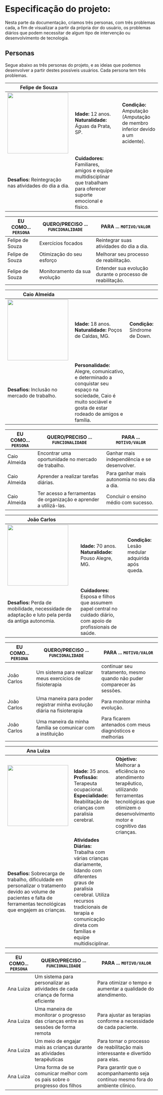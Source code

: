 # Especificação do projeto:

Nesta parte da documentação, criamos três personas, com três problemas cada, a fim de visualizar a partir da própria dor do usuário, os problemas diários que podem necessitar de algum tipo de intervenção ou desenvolvimento de tecnologia.

## Personas
Segue abaixo as três personas do projeto, e as ideias que podemos desenvolver a partir destes possíveis usuários. Cada persona tem três problemas.


|**Felipe de Souza**|           |                             | 
|-------------------|-----------|-----------------------------|
<img src="https://github.com/ICEI-PUC-Minas-PPC-CC/ppc-cc-2024-2-ment2-noite1-adefip_2/tree/main/src/felipe.png" width="200" height="200"/>|**Idade:** 12 anos. **Naturalidade:** Águas da Prata, SP. | **Condição:** Amputação (Amputação de membro inferior devido a um acidente).       |**Objetivos:** Recuperar a autoestima e parte da mobilidade, a fim de se adaptar a sua nova realidade
|**Desafios:** Reintegração nas atividades do dia a dia.  |**Cuidadores:** Familiares, amigos e equipe multidisciplinar que trabalham para oferecer suporte emocional e físico.  |


|EU COMO... `PERSONA`| QUERO/PRECISO ... `FUNCIONALIDADE` |PARA ... `MOTIVO/VALOR`                 |
|--------------------|------------------------------------|----------------------------------------|
|Felipe de Souza | Exercícios focados | Reintegrar suas atividades do dia a dia. |
|Felipe de Souza | Otimização do seu esforço | Melhorar seu processo de reabilitação. |
|Felipe de Souza | Monitoramento da sua evolução | Entender sua evolução durante o processo de reabilitação. |


|**Caio Almeida**|           |                             | 
|-------------------|-----------|-----------------------------|
<img src="https://github.com/ICEI-PUC-Minas-PPC-CC/ppc-cc-2024-2-ment2-noite1-adefip_2/tree/main/src/caio.png" width="200" height="200"/>|**Idade:** 18 anos. **Naturalidade:** Poços de Caldas, MG. | **Condição:** Síndrome de Down.  |**Objetivos:** Completar o ensino médio e conseguir um emprego que valorize suas habilidades.
|**Desafios:** Inclusão no mercado de trabalho.  |**Personalidade:** Alegre, comunicativo, e determinado a conquistar seu espaço na sociedade, Caio é muito sociável e gosta de estar rodeado de amigos e família. |


|EU COMO... `PERSONA`| QUERO/PRECISO ... `FUNCIONALIDADE` |PARA ... `MOTIVO/VALOR`                 |
|--------------------|------------------------------------|----------------------------------------|
|Caio Almeida | Encontrar uma oportunidade no mercado de trabalho. | Ganhar mais independência e se desenvolver. |
|Caio Almeida | Aprender a realizar tarefas diárias. | Para ganhar mais autonomia no seu dia a dia. |
|Caio Almeida | Ter acesso a ferramentas de organização e aprender a utilizá-las. | Concluir o ensino médio com sucesso. |


|**João Carlos**|           |                             | 
|-------------------|-----------|-----------------------------|
<img src="https://github.com/ICEI-PUC-Minas-PPC-CC/ppc-cc-2024-2-ment2-noite1-adefip_2/tree/main/src/joao.png" width="200" height="200"/>|**Idade:** 70 anos. **Naturalidade:** Pouso Alegre, MG. | **Condição:** Lesão medular adquirida após queda.  |**Objetivos:** Recuperar a maior independência possível e adaptar-se à nova realidade de vida com a lesão.
|**Desafios:** Perda de mobilidade, necessidade de adaptação e luto pela perda da antiga autonomia.  |**Cuidadores:** Esposa e filhos que assumem papel central no cuidado diário, com apoio de profissionais de saúde. |


|EU COMO... `PERSONA`| QUERO/PRECISO ... `FUNCIONALIDADE` |PARA ... `MOTIVO/VALOR`                 |
|--------------------|------------------------------------|----------------------------------------|
|João Carlos | Um sistema para realizar meus exercícios de fisioterapia | continuar seu tratamento, mesmo quando não puder comparecer às sessões. |
|João Carlos | Uma maneira para poder registrar minha evolução diária na fisioterapia  | Para monitorar minha evolução. |
|João Carlos | Uma maneira da minha família se comunicar com a instituição | Para ficarem antenados com meus diagnósticos e melhorias |

|**Ana Luiza**|           |                             | 
|-------------------|-----------|-----------------------------|
<img src="https://github.com/ICEI-PUC-Minas-PPC-CC/ppc-cc-2024-2-ment2-noite1-adefip_2/tree/main/src/ana_luiza.png" width="200" height="200"/>|**Idade:** 35 anos. **Profissão:** Terapeuta ocupacional. **Especialidade:** Reabilitação de crianças com paralisia cerebral. | **Objetivo:** Melhorar a eficiência no atendimento terapêutico, utilizando ferramentas tecnológicas que otimizem o desenvolvimento motor e cognitivo das crianças. |
|**Desafios:** Sobrecarga de trabalho, dificuldade em personalizar o tratamento devido ao volume de pacientes e falta de ferramentas tecnológicas que engajem as crianças. | **Atividades Diárias:** Trabalha com várias crianças diariamente, lidando com diferentes graus de paralisia cerebral. Utiliza recursos tradicionais de terapia e comunicação direta com famílias e equipe multidisciplinar. |

|EU COMO... `PERSONA`| QUERO/PRECISO ... `FUNCIONALIDADE` |PARA ... `MOTIVO/VALOR`                 |
|--------------------|------------------------------------|----------------------------------------|
|Ana Luiza | Um sistema para personalizar as atividades de cada criança de forma eficiente | Para otimizar o tempo e aumentar a qualidade do atendimento. |
|Ana Luiza | Uma maneira de monitorar o progresso das crianças entre as sessões de forma remota | Para ajustar as terapias conforme a necessidade de cada paciente. |
|Ana Luiza | Um meio de engajar mais as crianças durante as atividades terapêuticas | Para tornar o processo de reabilitação mais interessante e divertido para elas. |
|Ana Luiza | Uma forma de se comunicar melhor com os pais sobre o progresso dos filhos | Para garantir que o acompanhamento seja contínuo mesmo fora do ambiente clínico. |

